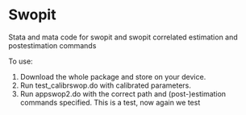 # Swopit
Stata and mata code for swopit and swopit correlated estimation and postestimation commands

To use:
1. Download the whole package and store on your device.
2. Run test_calibrswop.do with calibrated parameters.
3. Run appswop2.do with the correct path and (post-)estimation commands specified.
This is a test, now again we test
